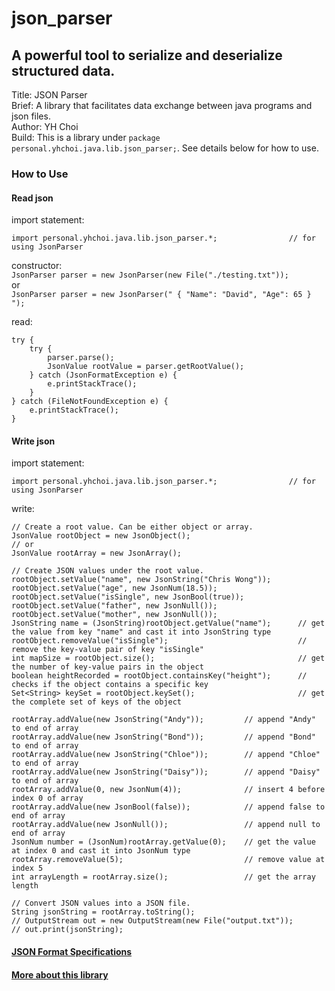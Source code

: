 <!------------------------------------------------------------------------------------
  -- README.md - Documentation for json_parser library.                             --
  -- Copyright (C) 2024 - 2025 YH Choi                                              --
  --                                                                                --
  -- This program is licensed under BSD 3-Clause License.                           --
  -- See LICENSE.txt for details.                                                   --
  --                                                                                --
  -- THIS SOFTWARE IS PROVIDED BY THE COPYRIGHT HOLDERS AND CONTRIBUTORS "AS IS"    --
  -- AND ANY EXPRESS OR IMPLIED WARRANTIES, INCLUDING, BUT NOT LIMITED TO, THE      --
  -- IMPLIED WARRANTIES OF MERCHANTABILITY AND FITNESS FOR A PARTICULAR PURPOSE ARE --
  -- DISCLAIMED. IN NO EVENT SHALL THE COPYRIGHT HOLDER OR CONTRIBUTORS BE LIABLE   --
  -- FOR ANY DIRECT, INDIRECT, INCIDENTAL, SPECIAL, EXEMPLARY, OR CONSEQUENTIAL     --
  -- DAMAGES (INCLUDING, BUT NOT LIMITED TO, PROCUREMENT OF SUBSTITUTE GOODS OR     --
  -- SERVICES; LOSS OF USE, DATA, OR PROFITS; OR BUSINESS INTERRUPTION) HOWEVER     --
  -- CAUSED AND ON ANY THEORY OF LIABILITY, WHETHER IN CONTRACT, STRICT LIABILITY,  --
  -- OR TORT (INCLUDING NEGLIGENCE OR OTHERWISE) ARISING IN ANY WAY OUT OF THE USE  --
  -- OF THIS SOFTWARE, EVEN IF ADVISED OF THE POSSIBILITY OF SUCH DAMAGE.           --
  ------------------------------------------------------------------------------------>

# json_parser  
## A powerful tool to serialize and deserialize structured data.  
  
Title: JSON Parser  
Brief: A library that facilitates data exchange between java programs and json files.  
Author: YH Choi  
Build: This is a library under `package personal.yhchoi.java.lib.json_parser;`. See details below for how to use.  
  
### How to Use  
  
#### Read json  
import statement:  
```
import personal.yhchoi.java.lib.json_parser.*;                // for using JsonParser  
```  
  
constructor:  
`JsonParser parser = new JsonParser(new File("./testing.txt"));`  
or  
`JsonParser parser = new JsonParser(" { "Name": "David", "Age": 65 } ");`  
  
read:  
```
try {
    try {
        parser.parse();
        JsonValue rootValue = parser.getRootValue();
    } catch (JsonFormatException e) {
        e.printStackTrace();
    }
} catch (FileNotFoundException e) {
    e.printStackTrace();
}
```
  
#### Write json  
import statement:  
```
import personal.yhchoi.java.lib.json_parser.*;                // for using JsonParser  
```  
  
write:  
```
// Create a root value. Can be either object or array.
JsonValue rootObject = new JsonObject();
// or
JsonValue rootArray = new JsonArray();

// Create JSON values under the root value.
rootObject.setValue("name", new JsonString("Chris Wong"));
rootObject.setValue("age", new JsonNum(18.5));
rootObject.setValue("isSingle", new JsonBool(true));
rootObject.setValue("father", new JsonNull());
rootObject.setValue("mother", new JsonNull());
JsonString name = (JsonString)rootObject.getValue("name");      // get the value from key "name" and cast it into JsonString type
rootObject.removeValue("isSingle");                             // remove the key-value pair of key "isSingle"
int mapSize = rootObject.size();                                // get the number of key-value pairs in the object
boolean heightRecorded = rootObject.containsKey("height");      // checks if the object contains a specific key
Set<String> keySet = rootObject.keySet();                       // get the complete set of keys of the object

rootArray.addValue(new JsonString("Andy"));         // append "Andy" to end of array
rootArray.addValue(new JsonString("Bond"));         // append "Bond" to end of array
rootArray.addValue(new JsonString("Chloe"));        // append "Chloe" to end of array
rootArray.addValue(new JsonString("Daisy"));        // append "Daisy" to end of array
rootArray.addValue(0, new JsonNum(4));              // insert 4 before index 0 of array
rootArray.addValue(new JsonBool(false));            // append false to end of array
rootArray.addValue(new JsonNull());                 // append null to end of array
JsonNum number = (JsonNum)rootArray.getValue(0);    // get the value at index 0 and cast it into JsonNum type
rootArray.removeValue(5);                           // remove value at index 5
int arrayLength = rootArray.size();                 // get the array length

// Convert JSON values into a JSON file.
String jsonString = rootArray.toString();
// OutputStream out = new OutputStream(new File("output.txt"));
// out.print(jsonString);
```
  
#### [JSON Format Specifications](https://www.json.org/json-en.html)
  
#### [More about this library](https://YH-Choi-001.github.io/json_parser/)
